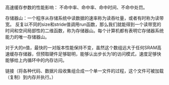 高速缓存参数的性能影响：
不命中率、命中率、命中时间、不命中处罚。

存储器山：一个程序从存储系统中读数据的速率称为读吞吐量，或者有时称为读带宽。
反复以不同的size和stride值调用run函数，那么我们就能得到一个读带宽的时间和空间局部性的二维函数，称为存储器山。每个计算机都有表明它存储器系统能力的唯一存储器山。

对于大的n值，最快的一对版本性能保持不变，虽然这个数组远大于任何SRAM高速缓存存储器，但预取硬件足够聪明，能够认出步长为1的访问模式，速度足够快能够给上内循环中的内存访问。

链接（将各种代码、数据片段收集组合成一个单一文件的过程，这个文件可被加载（复制）到内存并执行。）
